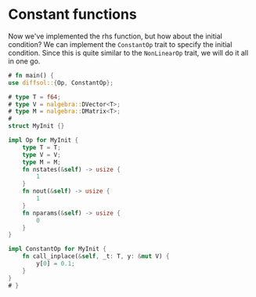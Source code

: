 # Constant functions

Now we've implemented the rhs function, but how about the initial condition? We can implement the `ConstantOp` trait to specify the initial condition. Since this is quite similar to the `NonLinearOp` trait, we will do it all in one go.

```rust
# fn main() {
use diffsol::{Op, ConstantOp};

# type T = f64;
# type V = nalgebra::DVector<T>;
# type M = nalgebra::DMatrix<T>;
#
struct MyInit {}

impl Op for MyInit {
    type T = T;
    type V = V;
    type M = M;
    fn nstates(&self) -> usize {
        1
    }
    fn nout(&self) -> usize {
        1
    }
    fn nparams(&self) -> usize {
        0
    }
}

impl ConstantOp for MyInit {
    fn call_inplace(&self, _t: T, y: &mut V) {
        y[0] = 0.1;
    }
}
# }
```
